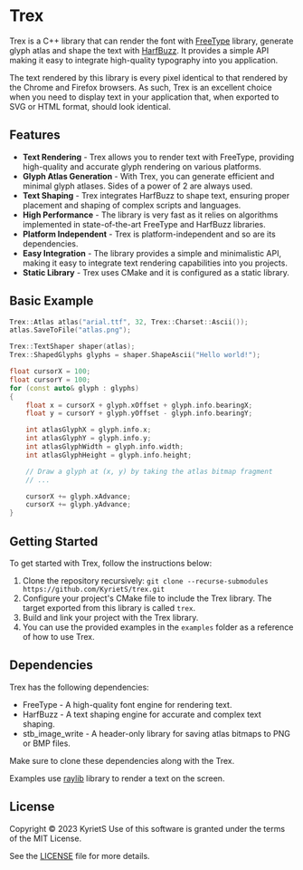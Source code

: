 # Trex

Trex is a C++ library that can render the font with [FreeType](https://github.com/freetype/freetype) library, generate glyph atlas and shape the text with [HarfBuzz](https://github.com/harfbuzz/harfbuzz). It provides a simple API making it easy to integrate high-quality typography into you application.

The text rendered by this library is every pixel identical to that rendered by the Chrome and Firefox browsers. As such, Trex is an excellent choice when you need to display text in your application that, when exported to SVG or HTML format, should look identical.

## Features
* **Text Rendering** - Trex allows you to render text with FreeType, providing high-quality and accurate glyph rendering on various platforms.
* **Glyph Atlas Generation** - With Trex, you can generate efficient and minimal glyph atlases. Sides of a power of 2 are always used.
* **Text Shaping** - Trex integrates HarfBuzz to shape text, ensuring proper placement and shaping of complex scripts and languages.
* **High Performance** - The library is very fast as it relies on algorithms implemented in state-of-the-art FreeType and HarfBuzz libraries.
* **Platform Independent** - Trex is platform-independent and so are its dependencies.
* **Easy Integration** - The library provides a simple and minimalistic API, making it easy to integrate text rendering capabilities into you projects.
* **Static Library** - Trex uses CMake and it is configured as a static library.

## Basic Example

```cpp
Trex::Atlas atlas("arial.ttf", 32, Trex::Charset::Ascii());
atlas.SaveToFile("atlas.png");

Trex::TextShaper shaper(atlas);
Trex::ShapedGlyphs glyphs = shaper.ShapeAscii("Hello world!");

float cursorX = 100;
float cursorY = 100;
for (const auto& glyph : glyphs)
{
	float x = cursorX + glyph.xOffset + glyph.info.bearingX;
	float y = cursorY + glyph.yOffset - glyph.info.bearingY;

    int atlasGlyphX = glyph.info.x;
    int atlasGlyphY = glyph.info.y;
    int atlasGlyphWidth = glyph.info.width;
    int atlasGlyphHeight = glyph.info.height;

    // Draw a glyph at (x, y) by taking the atlas bitmap fragment
    // ...

    cursorX += glyph.xAdvance;
    cursorX += glyph.yAdvance;
}

```

## Getting Started
To get started with Trex, follow the instructions below:

1. Clone the repository recursively: `git clone --recurse-submodules https://github.com/KyrietS/trex.git`
2. Configure your project's CMake file to include the Trex library. The target exported from this library is called `trex`.
3. Build and link your project with the Trex library.
4. You can use the provided examples in the `examples` folder as a reference of how to use Trex.

## Dependencies

Trex has the following dependencies:

* FreeType - A high-quality font engine for rendering text.
* HarfBuzz - A text shaping engine for accurate and complex text shaping.
* stb_image_write - A header-only library for saving atlas bitmaps to PNG or BMP files.

Make sure to clone these dependencies along with the Trex.

Examples use [raylib](https://github.com/raysan5/raylib) library to render a text on the screen.

## License
Copyright © 2023 KyrietS
Use of this software is granted under the terms of the MIT License.

See the [LICENSE](LICENSE) file for more details.